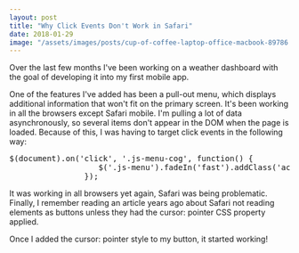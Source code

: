 ```yaml
---
layout: post
title: "Why Click Events Don't Work in Safari"
date: 2018-01-29
image: "/assets/images/posts/cup-of-coffee-laptop-office-macbook-89786.jpg"
---
```

Over the last few months I've been working on a weather dashboard with the goal of developing it into my first mobile app.

One of the features I've added has been a pull-out menu, which displays additional information that won't fit on the primary screen. It's been working in all the browsers except Safari mobile. I'm pulling a lot of data asynchronously, so several items don't appear in the DOM when the page is loaded. Because of this, I was having to target click events in the following way:

<pre>$(document).on('click', '.js-menu-cog', function() {
                   $('.js-menu').fadeIn('fast').addClass('active');
                });</pre>

It was working in all browsers yet again, Safari was being problematic. Finally, I remember reading an article years ago about Safari not reading elements as buttons unless they had the cursor: pointer CSS property applied.

Once I added the cursor: pointer style to my button, it started working!